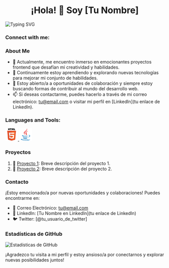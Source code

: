 <h1 align="center">¡Hola! 👋 Soy [Tu Nombre]</h1>

![Typing SVG](https://readme-typing-svg.herokuapp.com?font=Roboto&color=%2336BCF7&center=true&vCenter=true&lines=A+passionate+frontend+developer+from+India)

<h3 align="left">Connect with me:</h3>
<p align="left">
  <!-- Agrega tus enlaces de redes sociales aquí -->
</p>

<h3 align="left">About Me</h3>

- 🔭 Actualmente, me encuentro inmerso en emocionantes proyectos frontend que desafían mi creatividad y habilidades.
- 🌱 Continuamente estoy aprendiendo y explorando nuevas tecnologías para mejorar mi conjunto de habilidades.
- 💼 Estoy abierto/a a oportunidades de colaboración y siempre estoy buscando formas de contribuir al mundo del desarrollo web.
- 📫 Si deseas contactarme, puedes hacerlo a través de mi correo electrónico: [tu@email.com](mailto:tu@email.com) o visitar mi perfil en [LinkedIn](tu enlace de LinkedIn).

<h3 align="left">Languages and Tools:</h3>
<p align="left">
  <a href="https://www.w3.org/html/" target="_blank" rel="noreferrer">
    <img src="https://raw.githubusercontent.com/devicons/devicon/master/icons/html5/html5-original-wordmark.svg" alt="html5" width="40" height="40"/>
  </a>
  <a href="https://www.java.com" target="_blank" rel="noreferrer">
    <img src="https://raw.githubusercontent.com/devicons/devicon/master/icons/java/java-original.svg" alt="java" width="40" height="40"/>
  </a>
  <!-- Puedes agregar más íconos de herramientas y lenguajes aquí -->
</p>

<h3 align="left">Proyectos</h3>

1. 📂 [Proyecto 1](enlace_al_proyecto_1): Breve descripción del proyecto 1.
2. 📂 [Proyecto 2](enlace_al_proyecto_2): Breve descripción del proyecto 2.
   <!-- Puedes agregar más proyectos aquí -->

<h3 align="left">Contacto</h3>

¡Estoy emocionado/a por nuevas oportunidades y colaboraciones! Puedes encontrarme en:

- 📧 Correo Electrónico: [tu@email.com](mailto:tu@email.com)
- 🔗 LinkedIn: [Tu Nombre en LinkedIn](tu enlace de LinkedIn)
- 🐦 Twitter: [@tu_usuario_de_twitter]

<h3 align="left">Estadísticas de GitHub</h3>

![Estadísticas de GitHub](https://github-readme-stats.vercel.app/api?username=TU_USUARIO&show_icons=true&count_private=true)

¡Agradezco tu visita a mi perfil y estoy ansioso/a por conectarnos y explorar nuevas posibilidades juntos!
